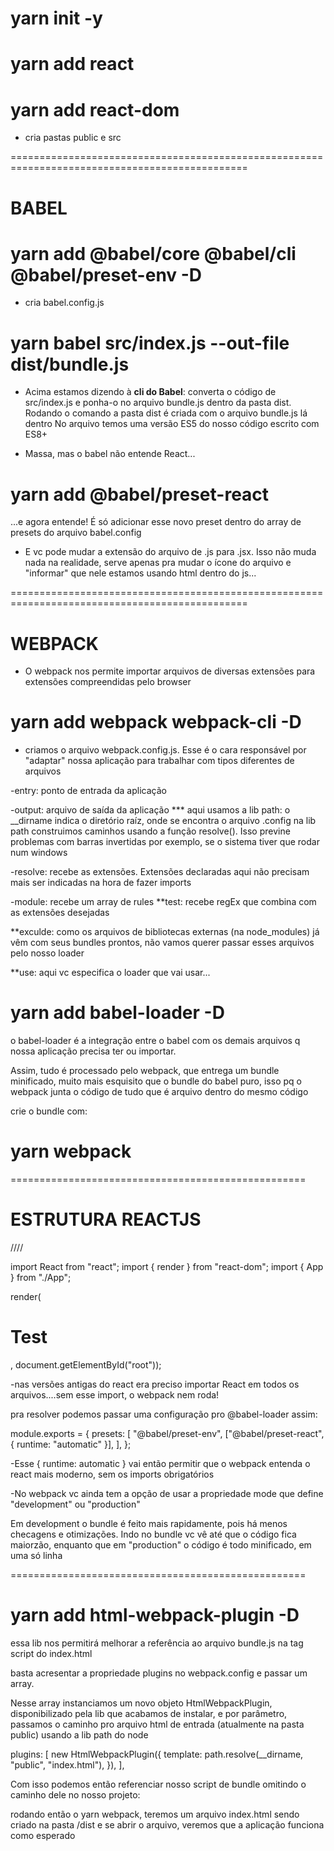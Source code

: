 # yarn init -y

# yarn add react

# yarn add react-dom

- cria pastas public e src

===============================================================================================

# BABEL

# yarn add @babel/core @babel/cli @babel/preset-env -D

- cria babel.config.js

# yarn babel src/index.js --out-file dist/bundle.js

- Acima estamos dizendo à **cli do Babel**: converta o código de src/index.js e ponha-o no arquivo bundle.js dentro da pasta dist.
  Rodando o comando a pasta dist é criada com o arquivo bundle.js lá dentro
  No arquivo temos uma versão ES5 do nosso código escrito com ES8+

- Massa, mas o babel não entende React...

# yarn add @babel/preset-react

...e agora entende! É só adicionar esse novo preset dentro do array de presets do arquivo babel.config

- E vc pode mudar a extensão do arquivo de .js para .jsx. Isso não muda nada na realidade, serve apenas pra mudar o ícone do arquivo e "informar" que nele estamos usando html dentro do js...

===============================================================================================

# WEBPACK

- O webpack nos permite importar arquivos de diversas extensões para extensões compreendidas pelo browser

# yarn add webpack webpack-cli -D

- criamos o arquivo webpack.config.js. Esse é o cara responsável por "adaptar" nossa aplicação para trabalhar com tipos diferentes de arquivos

-entry: ponto de entrada da aplicação

-output: arquivo de saída da aplicação
\*\*\* aqui usamos a lib path:
o \_\_dirname indica o diretório raíz, onde se encontra o arquivo .config
na lib path construimos caminhos usando a função resolve(). Isso previne problemas com barras invertidas por exemplo, se o sistema tiver que rodar num windows

-resolve: recebe as extensões. Extensões declaradas aqui não precisam mais ser indicadas na hora de fazer imports

-module: recebe um array de rules
\*\*test: recebe regEx que combina com as extensões desejadas

\*\*exculde: como os arquivos de bibliotecas externas (na node_modules) já vêm com seus bundles prontos, não vamos querer passar esses arquivos pelo nosso loader

\*\*use: aqui vc especifica o loader que vai usar...

# yarn add babel-loader -D

o babel-loader é a integração entre o babel com os demais arquivos q nossa aplicação precisa ter ou importar.

Assim, tudo é processado pelo webpack, que entrega um bundle minificado, muito mais esquisito que o bundle do babel puro, isso pq o webpack junta o código de tudo que é arquivo dentro do mesmo código

crie o bundle com:

# yarn webpack

===================================================

# ESTRUTURA REACTJS

  <body>
    <div id="root"></div>
    <script src="../dist/bundle.js"></script>
  </body>

////

import React from "react";
import { render } from "react-dom";
import { App } from "./App";

render(<h1>Test</h1>, document.getElementById("root"));

-nas versões antigas do react era preciso importar React em todos os arquivos....sem esse import, o webpack nem roda!

pra resolver podemos passar uma configuração pro @babel-loader assim:

module.exports = {
presets: [
"@babel/preset-env",
["@babel/preset-react", { runtime: "automatic" }],
],
};

-Esse { runtime: automatic } vai então permitir que o webpack entenda o react mais moderno, sem os imports obrigatórios

-No webpack vc ainda tem a opção de usar a propriedade mode que define "development" ou "production"

Em development o bundle é feito mais rapidamente, pois há menos checagens e otimizações. Indo no bundle vc vê até que o código fica maiorzão, enquanto que em "production" o código é todo minificado, em uma só linha

===================================================

# yarn add html-webpack-plugin -D

essa lib nos permitirá melhorar a referência ao arquivo bundle.js na tag script do index.html

basta acresentar a propriedade plugins no webpack.config e passar um array.

Nesse array instanciamos um novo objeto HtmlWebpackPlugin, disponibilizado pela lib que acabamos de instalar, e por parâmetro, passamos o caminho pro arquivo html de entrada (atualmente na pasta public) usando a lib path do node

plugins: [
new HtmlWebpackPlugin({
template: path.resolve(__dirname, "public", "index.html"),
}),
],

Com isso podemos então referenciar nosso script de bundle omitindo o caminho dele no nosso projeto:

  <body>
    <div id="root"></div>
    <script src="bundle.js"></script>
  </body>

rodando então o yarn webpack, teremos um arquivo index.html sendo criado na pasta /dist e se abrir o arquivo, veremos que a aplicação funciona como esperado

#

#

#

#
